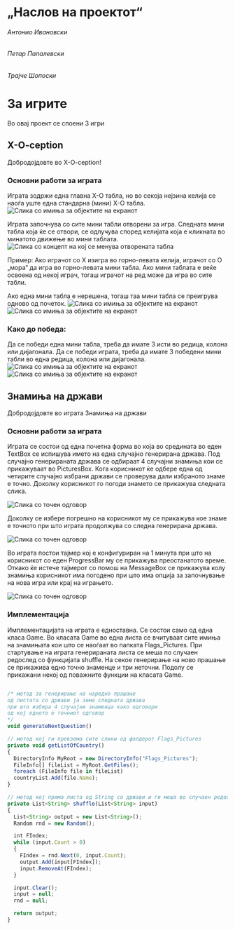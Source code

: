 # „Наслов на проектот“

###### Антонио Ивановски
###### Петар Папалевски
###### Трајче Шопоски

# За игрите
Во овај проект се споени 3 игри

## X-O-ception
Добродојдовте во X-O-ception!

### Основни работи за играта
Играта зодржи една главна X-O табла, но во секоја нејзина келија се наоѓа уште една стандарна (мини) X-O табла.
![Слика со имиња за објектите на екранот](/readme_images/xoception_intro_1.png)

Играта започнува со сите мини табли отворени за игра. Следната мини табла која ќе се отвори, се одлучува според келијата која е кликната во минатото движење во мини таблата.
![Слика со концепт на кој се менува отворената табла](/readme_images/xoception_intro_2.png)

Пример: Ако играчот со X изигра во горно-левата келија, играчот со O „мора“ да игра во горно-левата мини табла.
Ако мини таблата е веќе освоена од некој играч, тогаш играчот на ред може да игра во сите табли.

Ако една мини табла е нерешена, тогаш таа мини табла се преигрува одново од почеток.
![Слика со имиња за објектите на екранот](/readme_images/xoception_draw_1.png) ![Слика со имиња за објектите на екранот](/readme_images/xoception_draw_2.png)

### Како до победа:
Да се победи една мини табла, треба да имате 3 исти во редица, колона или дијагонала.
Да се победи играта, треба да имате 3 победени мини табли во една редица, колона или дијагонала.
![Слика со имиња за објектите на екранот](/readme_images/xoception_win_1.png) ![Слика со имиња за објектите на екранот](/readme_images/xoception_win_2.png)


## Знамиња на држави
Добродојдовте во играта Знамиња на држави

### Основни работи за играта
Играта се состои од една почетна форма во која во средината во еден TextBox се испишува името на една случајно генерирана држава. Под случајно генерираната држава се одбираат 4 случајни знамиња кои се прикажуваат во PicturesBox.
Кога корисникот ќе одбере една од четирите случајно избрани држави се проверува дали избраното знаме е точно. Доколку корисникот го погоди знамето се прикажува следната слика.

![Слика со точен одговор](/readme_images/flags_true.png)

Доколку се избере погрешно на корисникот му се прикажува кое знаме е точното при што играта продолжува со следна генерирана држава.

![Слика со точен одговор](/readme_images/flags_false.png)

Во играта постои тајмер кој е конфигуриран на 1 минута при што на корисникот со еден ProgressBar му се прикажува преостанатото време. Откако ќе истече тајмерот со помош на MessageBox се прикажува колу знамиња корисникот има погодено при што има опција за започнување на нова игра или крај на играњето.

![Слика со точен одговор](/readme_images/flags_finish.png)

### Имплементација
Имплементацијата на играта е едноставна. Се состои само од една класа Game. Во класата Game во една листа се вчитуваат сите имиња на знамињата кои што се наоѓаат во папката Flags_Pictures. При стартување на играта генерираната листа се меша по случаен редослед со функцијата shuffle. На секое генерирање на ново прашање се прикажива едно точно знаменце и три неточни. Подолу се прикажани некој од поважните функции на класата Game.
```javascript

/* метод за генерирање на наредно прашање
од листата со држави ја зема следната држава
при што избира 4 случајни знаменца како одговори 
од кој едното е точниот одговор
*/ 
void generateNextQuestion()

// метод кој ги превзема сите слики од фолдерот Flags_Pictures
private void getListOfCountry()
{
  DirectoryInfo MyRoot = new DirectoryInfo("Flags_Pictures");
  FileInfo[] fileList = MyRoot.GetFiles();
  foreach (FileInfo file in fileList)
  countryList.Add(file.Name);
}

// метод кој прима листа од String со држави и ги меша во случаен редослед
private List<String> shuffle(List<String> input)
{
  List<String> output = new List<String>();
  Random rnd = new Random();

  int FIndex;
  while (input.Count > 0)
  {
    FIndex = rnd.Next(0, input.Count);
    output.Add(input[FIndex]);
    input.RemoveAt(FIndex);
  }

  input.Clear();
  input = null;
  rnd = null;

  return output;
}
```


